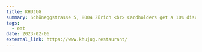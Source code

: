 ```yaml
---
title: KHUJUG
summary: Schöneggstrasse 5, 8004 Zürich <br> Cardholders get a 10% discount
tags:
  - eat
date: 2023-02-06
external_link: https://www.khujug.restaurant/
---
```

